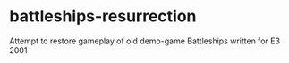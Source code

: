# battleships-resurrection
Attempt to restore gameplay of old demo-game Battleships written for E3 2001
